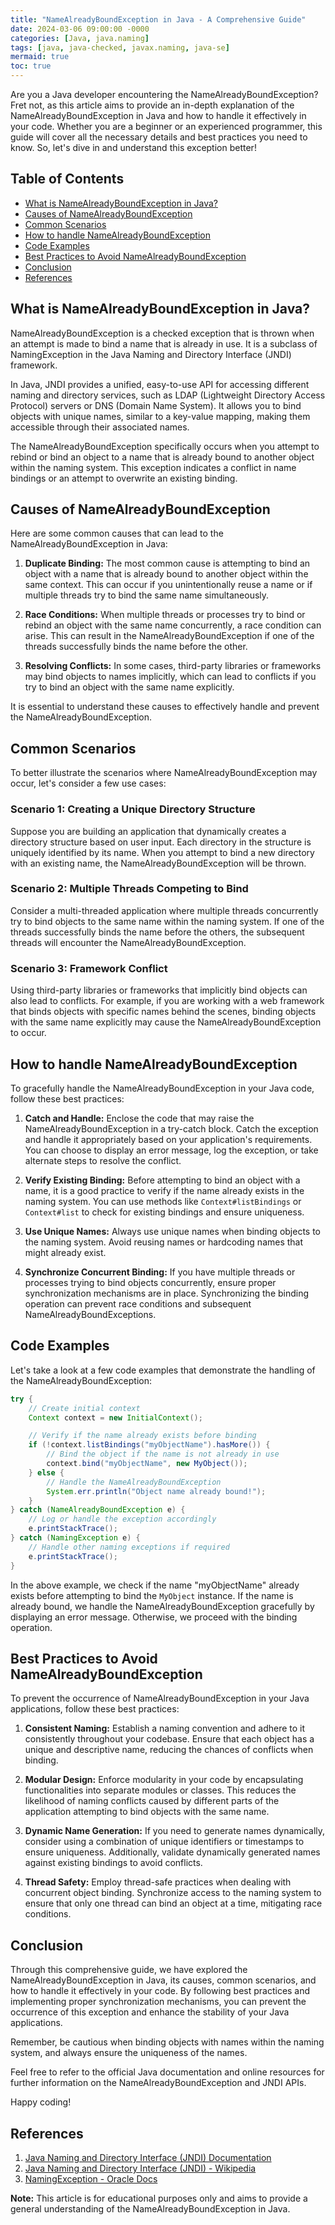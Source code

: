 ```yaml
---
title: "NameAlreadyBoundException in Java - A Comprehensive Guide"
date: 2024-03-06 09:00:00 -0000
categories: [Java, java.naming]
tags: [java, java-checked, javax.naming, java-se]
mermaid: true
toc: true
---
```



Are you a Java developer encountering the NameAlreadyBoundException? Fret not, as this article aims to provide an in-depth explanation of the NameAlreadyBoundException in Java and how to handle it effectively in your code. Whether you are a beginner or an experienced programmer, this guide will cover all the necessary details and best practices you need to know. So, let's dive in and understand this exception better!

## Table of Contents

- [What is NameAlreadyBoundException in Java?](#what-is-namealreadyboundexception-in-java)
- [Causes of NameAlreadyBoundException](#causes-of-namealreadyboundexception)
- [Common Scenarios](#common-scenarios)
- [How to handle NameAlreadyBoundException](#how-to-handle-namealreadyboundexception)
- [Code Examples](#code-examples)
- [Best Practices to Avoid NameAlreadyBoundException](#best-practices-to-avoid-namealreadyboundexception)
- [Conclusion](#conclusion)
- [References](#references)

## What is NameAlreadyBoundException in Java?

NameAlreadyBoundException is a checked exception that is thrown when an attempt is made to bind a name that is already in use. It is a subclass of NamingException in the Java Naming and Directory Interface (JNDI) framework.

In Java, JNDI provides a unified, easy-to-use API for accessing different naming and directory services, such as LDAP (Lightweight Directory Access Protocol) servers or DNS (Domain Name System). It allows you to bind objects with unique names, similar to a key-value mapping, making them accessible through their associated names.

The NameAlreadyBoundException specifically occurs when you attempt to rebind or bind an object to a name that is already bound to another object within the naming system. This exception indicates a conflict in name bindings or an attempt to overwrite an existing binding.

## Causes of NameAlreadyBoundException

Here are some common causes that can lead to the NameAlreadyBoundException in Java:

1. **Duplicate Binding:** The most common cause is attempting to bind an object with a name that is already bound to another object within the same context. This can occur if you unintentionally reuse a name or if multiple threads try to bind the same name simultaneously.

2. **Race Conditions:** When multiple threads or processes try to bind or rebind an object with the same name concurrently, a race condition can arise. This can result in the NameAlreadyBoundException if one of the threads successfully binds the name before the other.

3. **Resolving Conflicts:** In some cases, third-party libraries or frameworks may bind objects to names implicitly, which can lead to conflicts if you try to bind an object with the same name explicitly.

It is essential to understand these causes to effectively handle and prevent the NameAlreadyBoundException.

## Common Scenarios

To better illustrate the scenarios where NameAlreadyBoundException may occur, let's consider a few use cases:

### Scenario 1: Creating a Unique Directory Structure

Suppose you are building an application that dynamically creates a directory structure based on user input. Each directory in the structure is uniquely identified by its name. When you attempt to bind a new directory with an existing name, the NameAlreadyBoundException will be thrown.

### Scenario 2: Multiple Threads Competing to Bind

Consider a multi-threaded application where multiple threads concurrently try to bind objects to the same name within the naming system. If one of the threads successfully binds the name before the others, the subsequent threads will encounter the NameAlreadyBoundException.

### Scenario 3: Framework Conflict

Using third-party libraries or frameworks that implicitly bind objects can also lead to conflicts. For example, if you are working with a web framework that binds objects with specific names behind the scenes, binding objects with the same name explicitly may cause the NameAlreadyBoundException to occur.

## How to handle NameAlreadyBoundException

To gracefully handle the NameAlreadyBoundException in your Java code, follow these best practices:

1. **Catch and Handle:** Enclose the code that may raise the NameAlreadyBoundException in a try-catch block. Catch the exception and handle it appropriately based on your application's requirements. You can choose to display an error message, log the exception, or take alternate steps to resolve the conflict.

2. **Verify Existing Binding:** Before attempting to bind an object with a name, it is a good practice to verify if the name already exists in the naming system. You can use methods like `Context#listBindings` or `Context#list` to check for existing bindings and ensure uniqueness.

3. **Use Unique Names:** Always use unique names when binding objects to the naming system. Avoid reusing names or hardcoding names that might already exist.

4. **Synchronize Concurrent Binding:** If you have multiple threads or processes trying to bind objects concurrently, ensure proper synchronization mechanisms are in place. Synchronizing the binding operation can prevent race conditions and subsequent NameAlreadyBoundExceptions.

## Code Examples

Let's take a look at a few code examples that demonstrate the handling of the NameAlreadyBoundException:

```java
try {
    // Create initial context
    Context context = new InitialContext();

    // Verify if the name already exists before binding
    if (!context.listBindings("myObjectName").hasMore()) {
        // Bind the object if the name is not already in use
        context.bind("myObjectName", new MyObject());
    } else {
        // Handle the NameAlreadyBoundException
        System.err.println("Object name already bound!");
    }
} catch (NameAlreadyBoundException e) {
    // Log or handle the exception accordingly
    e.printStackTrace();
} catch (NamingException e) {
    // Handle other naming exceptions if required
    e.printStackTrace();
}
```

In the above example, we check if the name "myObjectName" already exists before attempting to bind the `MyObject` instance. If the name is already bound, we handle the NameAlreadyBoundException gracefully by displaying an error message. Otherwise, we proceed with the binding operation.

## Best Practices to Avoid NameAlreadyBoundException

To prevent the occurrence of NameAlreadyBoundException in your Java applications, follow these best practices:

1. **Consistent Naming:** Establish a naming convention and adhere to it consistently throughout your codebase. Ensure that each object has a unique and descriptive name, reducing the chances of conflicts when binding.

2. **Modular Design:** Enforce modularity in your code by encapsulating functionalities into separate modules or classes. This reduces the likelihood of naming conflicts caused by different parts of the application attempting to bind objects with the same name.

3. **Dynamic Name Generation:** If you need to generate names dynamically, consider using a combination of unique identifiers or timestamps to ensure uniqueness. Additionally, validate dynamically generated names against existing bindings to avoid conflicts.

4. **Thread Safety:** Employ thread-safe practices when dealing with concurrent object binding. Synchronize access to the naming system to ensure that only one thread can bind an object at a time, mitigating race conditions.

## Conclusion

Through this comprehensive guide, we have explored the NameAlreadyBoundException in Java, its causes, common scenarios, and how to handle it effectively in your code. By following best practices and implementing proper synchronization mechanisms, you can prevent the occurrence of this exception and enhance the stability of your Java applications.

Remember, be cautious when binding objects with names within the naming system, and always ensure the uniqueness of the names.

Feel free to refer to the official Java documentation and online resources for further information on the NameAlreadyBoundException and JNDI APIs.

Happy coding!

## References

1. [Java Naming and Directory Interface (JNDI) Documentation](https://docs.oracle.com/en/java/javase/11/docs/api/java.naming/javax/naming/package-summary.html)
2. [Java Naming and Directory Interface (JNDI) - Wikipedia](https://en.wikipedia.org/wiki/Java_Naming_and_Directory_Interface)
3. [NamingException - Oracle Docs](https://docs.oracle.com/en/java/javase/11/docs/api/java.naming/javax/naming/NamingException.html)

**Note:** This article is for educational purposes only and aims to provide a general understanding of the NameAlreadyBoundException in Java.